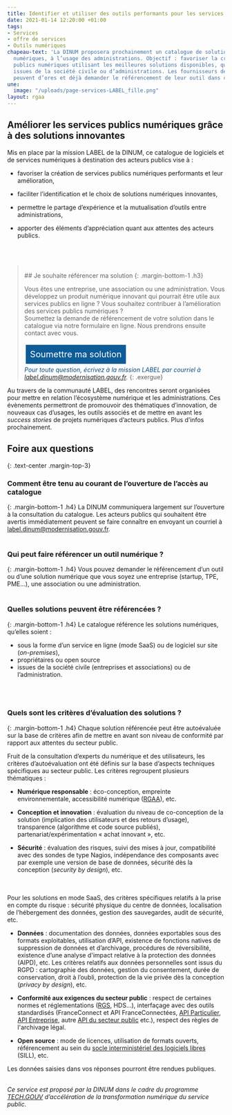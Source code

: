 ```yaml
---
title: Identifier et utiliser des outils performants pour les services publics numériques
date: 2021-01-14 12:20:00 +01:00
tags:
- Services
- offre de services
- Outils numériques
chapeau-text: 'La DINUM proposera prochainement un catalogue de solutions et d’outils
  numériques, à l’usage des administrations. Objectif : favoriser la création de services
  publics numériques utilisant les meilleures solutions disponibles, qu’elles soient
  issues de la société civile ou d’administrations. Les fournisseurs de solutions
  peuvent d’ores et déjà demander le référencement de leur outil dans ce futur catalogue.'
une:
  image: "/uploads/page-services-LABEL_fille.png"
layout: rgaa
---
```


<style>
.button {
background-color: #0d5c98;
border: 1px solid white;
color: white;
padding: 10px 10px;
text-align: center;
text-decoration: none;
display: inline-block;
font-style: normal;
font-size: 20px;
margin: 4px 2px;
cursor: pointer;
}

a.lien-encadre {
color: #0A4D7F;
text-decoration: none;
}
a.lien-encadre:hover {
color: #0A4D7F;
text-decoration: underline;
}
</style>

## Améliorer les services publics numériques grâce à des solutions innovantes

Mis en place par la mission LABEL de la DINUM, ce catalogue de logiciels et de services numériques à destination des acteurs publics vise à :

* favoriser la création de services publics numériques performants et leur amélioration,

* faciliter l’identification et le choix de solutions numériques innovantes,

* permettre le partage d’expérience et la mutualisation d’outils entre administrations,

* apporter des éléments d’appréciation quant aux attentes des acteurs publics.
<br>
<br>


> <figure class='image-left' style='width: 4%; margin-top: 0.4rem;'><img src="/uploads/fleche-droite.png" alt=""/></figure>## Je souhaite référencer ma solution
> {: .margin-bottom-1 .h3}
>
> Vous êtes une entreprise, une association ou une administration. Vous développez un produit numérique innovant qui pourrait être utile aux services publics en ligne ? Vous souhaitez contribuer à l’amélioration des services publics numériques ?
> <br>Soumettez la demande de référencement de votre solution dans le catalogue via notre formulaire en ligne. Nous prendrons ensuite contact avec vous.
>
> <a href="https://www.demarches-simplifiees.fr/commencer/demande-de-referencement-au-catalogue-label" class="button" title="Soumettre ma solution - Lien externe">Soumettre ma solution</a>
> <br>
> <a class="lien-encadre" href="mailto:label.dinum@modernisation.gouv.fr"><i>Pour toute question, écrivez à la mission LABEL par courriel à label.dinum@modernisation.gouv.fr.</i></a>
{: .exergue}

Au travers de la communauté LABEL, des rencontres seront organisées pour mettre en relation l’écosystème numérique et les administrations. Ces évènements permettront de promouvoir des thématiques d’innovation, de nouveaux cas d’usages, les outils associés et de mettre en avant les *success stories* de projets numériques d’acteurs publics. Plus d’infos prochainement.

## **Foire aux questions**
{: .text-center .margin-top-3}
### **Comment être tenu au courant de l’ouverture de l’accès au catalogue**
{: .margin-bottom-1 .h4}
La DINUM communiquera largement sur l’ouverture à la consultation du catalogue. Les acteurs publics qui souhaitent être avertis immédiatement peuvent se faire connaître en envoyant un courriel à [label.dinum@modernisation.gouv.fr](mailto:label.dinum@modernisation.gouv.fr).
<br>
<br>

### **Qui peut faire référencer un outil numérique ?**
{: .margin-bottom-1 .h4}
Vous pouvez demander le référencement d’un outil ou d’une solution numérique que vous soyez une entreprise (startup, TPE, PME…), une association ou une administration.
<br>
<br>

### **Quelles solutions peuvent être référencées ?**
{: .margin-bottom-1 .h4}
Le catalogue référence les solutions numériques, qu’elles soient :

* sous la forme d’un service en ligne (mode SaaS) ou de logiciel sur site (*on-premises*),
* propriétaires ou open source
* issues de la société civile (entreprises et associations) ou de l’administration.
<br>
<br>

### **Quels sont les critères d’évaluation des solutions ?**
{: .margin-bottom-1 .h4}
Chaque solution référencée peut être autoévaluée sur la base de critères afin de mettre en avant son niveau de conformité par rapport aux attentes du secteur public.

Fruit de la consultation d’experts du numérique et des utilisateurs, les critères d’autoévaluation ont été définis sur la base d’aspects techniques spécifiques au secteur public. Les critères regroupent plusieurs thématiques :

* **Numérique responsable** : éco-conception, empreinte environnementale, accessibilité numérique ([RGAA](https://www.numerique.gouv.fr/publications/rgaa-accessibilite/)), etc.

* **Conception et innovation** : évaluation du niveau de co-conception de la solution (implication des utilisateurs et des retours d’usage), transparence (algorithme et code source publiés), partenariat/expérimentation « achat innovant », etc.

* **Sécurité** : évaluation des risques, suivi des mises à jour, compatibilité avec des sondes de type Nagios, indépendance des composants avec par exemple une version de base de données, sécurité dès la conception (*security by design*), etc.
<br>
<br>Pour les solutions en mode SaaS, des critères spécifiques relatifs à la prise en compte du risque : sécurité physique du centre de données, localisation de l’hébergement des données, gestion des sauvegardes, audit de sécurité, etc.

* **Données** : documentation des données, données exportables sous des formats exploitables, utilisation d’API, existence de fonctions natives de suppression de données et d’archivage, procédures de réversibilité, existence d’une analyse d'impact relative à la protection des données (AIPD), etc.
Les critères relatifs aux données personnelles sont issus du RGPD : cartographie des données, gestion du consentement, durée de conservation, droit à l’oubli, protection de la vie privée dès la conception (*privacy by design*), etc.

* **Conformité aux exigences du secteur public** : respect de certaines normes et réglementations ([RGS](/publications/referentiel-general-de-securite/), HDS…), interfaçage avec des outils standardisés (FranceConnect et API FranceConnectées, [API Particulier](https://api.gouv.fr/les-api/api-particulier "API Particulier - Lien externe"), [API Entreprise](https://api.gouv.fr/les-api/api-entreprise "API Entreprise - Lien externe"), autre [API du secteur public](https://api.gouv.fr/ "API du secteur public - Lien externe") etc.), respect des règles de l'archivage légal.

* **Open source** : mode de licences, utilisation de formats ouverts, référencement au sein du [socle interministériel des logiciels libres](https://sill.etalab.gouv.fr/ "Socle interministériel des logiciels libres  - Lien externe") (SILL), etc.

Les données saisies dans vos réponses pourront être rendues publiques. 
<br>
<br>

*Ce service est proposé par la DINUM dans le cadre du programme [TECH.GOUV](https://www.numerique.gouv.fr/publications/tech-gouv-strategie-et-feuille-de-route-2019-2021/) d’accélération de la transformation numérique du service public.*